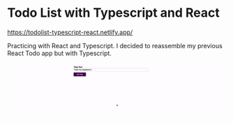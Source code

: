 # Todo List with Typescript and React  
https://todolist-typescript-react.netlify.app/

Practicing with React and Typescript. I decided to reassemble my previous 
React Todo app but with Typescript.  

![Image description](sample.gif)  


